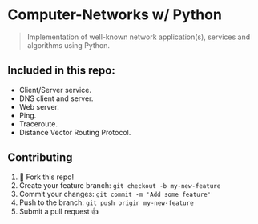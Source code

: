 # Computer-Networks w/ Python

> Implementation of well-known network application(s), services and algorithms using Python.

## Included in this repo:

* Client/Server service.
* DNS client and server.
* Web server.
* Ping.
* Traceroute.
* Distance Vector Routing Protocol.

## Contributing

1. :spaghetti: Fork this repo!
2. Create your feature branch: `git checkout -b my-new-feature`
3. Commit your changes: `git commit -m 'Add some feature'`
4. Push to the branch: `git push origin my-new-feature`
5. Submit a pull request :+1:
